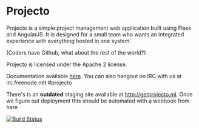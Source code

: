 Projecto
========

Projecto is a simple project management web application built using Flask and
AngularJS. It is designed for a small team who wants an integrated experience
with everything hosted in one system.

(Coders have Github, what about the rest of the world?)

Projecto is licensed under the Apache 2 license.

Documentation available [here][docs]. You can also hangout on IRC with us at
irc.freenode.net #projecto

[docs]: http://projecto.readthedocs.org/en/latest/

There's is an **outdated** staging site available at http://getprojecto.ml. Once we figure out deployment this should be automated with a webhook from here

[![Build Status](https://travis-ci.org/shuhaowu/projecto.png)](https://travis-ci.org/shuhaowu/projecto)
